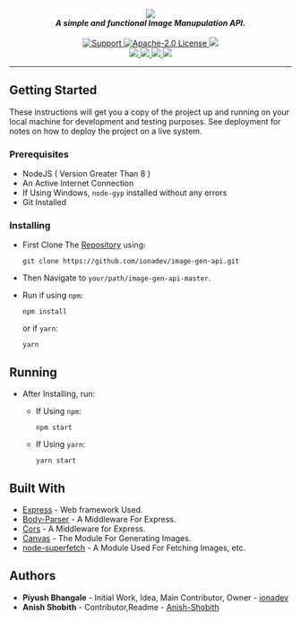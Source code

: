 <div align="center">
  <img src="https://images.ionadev.ml/i/PDtSGC.png" align="center">
  <br>
  <strong><i>A simple and functional Image Manupulation API.</i></strong>
  <br>
  <br>
  
  <a href="https://discord.gg/XwdCXMF">
    <img src="https://img.shields.io/discord/543812119397924886.svg?style=for-the-badge&colorB=7289DA" alt="Support">
  </a>
  
  <a href="https://github.com/ionadev/image-gen-api/blob/master/LICENSE">
    <img src="https://img.shields.io/github/license/ionadev/image-gen-api.svg?style=for-the-badge" alt="Apache-2.0 License">
  </a>
<a href="https://travis-ci.com/ionadev/image-gen-api">
<img src="https://img.shields.io/travis/com/ionadev/image-gen-api.svg?style=for-the-badge">
</a>
<br>
<a href="https://github.com/ionadev/image-gen-api">
<img src="https://img.shields.io/github/languages/top/ionadev/image-gen-api.svg?style=for-the-badge">
</a>
<a href="https://github.com/ionadev/image-gen-api/issues">
<img src="https://img.shields.io/github/issues/ionadev/image-gen-api.svg?style=for-the-badge">
</a>
<a href="https://github.com/ionadev/image-gen-api/pulls">
<img src="https://img.shields.io/github/issues-pr/ionadev/image-gen-api.svg?style=for-the-badge">
</a>
<a href="https://github.com/ionadev/image-gen-api">
<img src="https://img.shields.io/codacy/grade/65d316633e8f403795058b2deef6ffb5.svg?style=for-the-badge">
</a>

</div>

---

## Getting Started

These instructions will get you a copy of the project up and running on your local machine for development and testing purposes. See deployment for notes on how to deploy the project on a live system.

### Prerequisites

* NodeJS ( Version Greater Than 8 )
* An Active Internet Connection
* If Using Windows, `node-gyp` installed without any errors
* Git Installed

### Installing

* First Clone The [Repository](https://github.com/ionadev/image-gen-api) using:
  ```
  git clone https://github.com/ionadev/image-gen-api.git
  ```

* Then Navigate to `your/path/image-gen-api-master`.

* Run if using `npm`: 
  ```
  npm install
  ```
  or if `yarn`:
  ```
  yarn
  ```

## Running

* After Installing, run:
  * If Using `npm`:
  
    ```
    npm start
    ```
  * If Using `yarn`:

    ```
    yarn start  
    ```

## Built With

* [Express](https://github.com/expressjs/express) - Web framework Used.
* [Body-Parser](https://github.com/expressjs/body-parser) - A Middleware For Express.
* [Cors](https://github.com/expressjs/cors) - A Middleware for Express.
* [Canvas](https://github.com/Automattic/node-canvas) - The Module For Generating Images.
* [node-superfetch](https://github.com/dragonfire535/node-superfetch) - A Module Used For Fetching Images, etc.

## Authors

* **Piyush Bhangale** - Initial Work, Idea, Main Contributor, Owner - [ionadev](https://github.com/ionadev)
* **Anish Shobith** - Contributor,Readme - [Anish-Shobith](https://github.com/Anish-Shobith)
